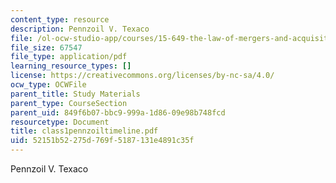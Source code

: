 ```yaml
---
content_type: resource
description: Pennzoil V. Texaco
file: /ol-ocw-studio-app/courses/15-649-the-law-of-mergers-and-acquisitions-spring-2003/52151b52275d769f5187131e4891c35f_class1pennzoiltimeline.pdf
file_size: 67547
file_type: application/pdf
learning_resource_types: []
license: https://creativecommons.org/licenses/by-nc-sa/4.0/
ocw_type: OCWFile
parent_title: Study Materials
parent_type: CourseSection
parent_uid: 849f6b07-bbc9-999a-1d86-09e98b748fcd
resourcetype: Document
title: class1pennzoiltimeline.pdf
uid: 52151b52-275d-769f-5187-131e4891c35f
---
```

Pennzoil V. Texaco